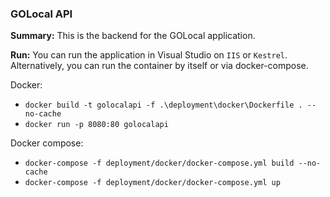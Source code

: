 <h3>GOLocal API</h3>

<b>Summary:</b> This is the backend for the GOLocal application.

<b>Run:</b> You can run the application in Visual Studio on `IIS` or `Kestrel`. Alternatively, you can run the container by itself or via docker-compose.

Docker:
 - `docker build -t golocalapi -f .\deployment\docker\Dockerfile . --no-cache`
 - `docker run -p 8080:80 golocalapi`

Docker compose:
 - `docker-compose -f deployment/docker/docker-compose.yml build --no-cache`
 - `docker-compose -f deployment/docker/docker-compose.yml up`  
